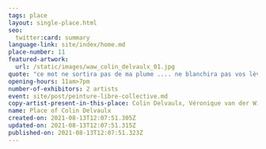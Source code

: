 ```yaml
---
tags: place
layout: single-place.html
seo:
  twitter:card: summary
language-link: site/index/home.md
place-number: 11
featured-artwork:
  url: /static/images/waw_colin_delvaulx_01.jpg
quote: "ce mot ne sortira pas de ma plume .... ne blanchira pas vos lèvres "
opening-hours: 11am>7pm
number-of-exhibitors: 2 artists
event: site/post/peinture-libre-collective.md
copy-artist-present-in-this-place: Colin Delvaulx, Véronique van der Wielen
name: Place of Colin Delvaulx
created-on: 2021-08-13T12:07:51.305Z
updated-on: 2021-08-13T12:07:51.315Z
published-on: 2021-08-13T12:07:51.323Z
---
```

